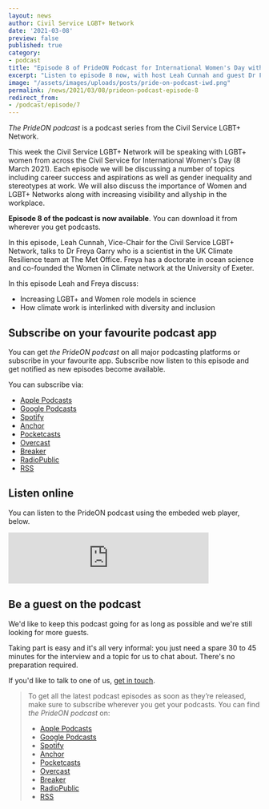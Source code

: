 ```yaml
---
layout: news
author: Civil Service LGBT+ Network
date: '2021-03-08'
preview: false
published: true
category: 
- podcast
title: "Episode 8 of PrideON Podcast for International Women's Day with Freya"
excerpt: "Listen to episode 8 now, with host Leah Cunnah and guest Dr Freya Garry from the Met Office."
image: "/assets/images/uploads/posts/pride-on-podcast-iwd.png"
permalink: /news/2021/03/08/prideon-podcast-episode-8
redirect_from: 
- /podcast/episode/7
---
```


*The PrideON podcast* is a podcast series from the Civil Service LGBT+ Network.  

This week the Civil Service LGBT+ Network will be speaking with LGBT+ women from across the Civil Service for International Women's Day (8 March 2021). Each episode we will be discussing a number of topics including career success and aspirations as well as gender inequality and stereotypes at work. We will also discuss the importance of Women and LGBT+ Networks along with increasing visibility and allyship in the workplace.

**Episode 8 of the podcast is now available**. You can download it from wherever you get podcasts.

In this episode, Leah Cunnah, Vice-Chair for the Civil Service LGBT+ Network, talks to Dr Freya Garry who is a scientist in the UK Climate Resilience team at The Met Office. Freya has a doctorate in ocean science and co-founded the Women in Climate network at the University of Exeter.
 
In this episode Leah and Freya discuss:

- Increasing LGBT+ and Women role models in science
- How climate work is interlinked with diversity and inclusion


## Subscribe on your favourite podcast app

You can get *the PrideON podcast* on all major podcasting platforms or subscribe in your favourite app. Subscribe now listen to this episode and get notified as new episodes become available.

You can subscribe via:

- [Apple Podcasts](https://podcasts.apple.com/gb/podcast/prideon-from-the-civil-service-lgbt-network/id1517317754)
- [Google Podcasts](https://www.google.com/podcasts?feed=aHR0cHM6Ly9hbmNob3IuZm0vcy8yMzlkZjg2NC9wb2RjYXN0L3Jzcw==)
- [Spotify](https://open.spotify.com/show/6qDk8KzMbhPJY7FjCnyECa)
- [Anchor](https://anchor.fm/civilservicelgbt)
- [Pocketcasts](https://pca.st/uyf7skc1)
- [Overcast](https://overcast.fm/itunes1517317754/prideon-from-the-civil-service-lgbt-network)
- [Breaker](https://www.breaker.audio/prideon-from-the-civil-service-lgbt-plus-network)
- [RadioPublic](https://radiopublic.com/prideon-from-the-civil-service-lg-WDa9pw)
- [RSS](https://anchor.fm/s/239df864/podcast/rss)

## Listen online

You can listen to the PrideON podcast using the embeded web player, below.

<iframe src="https://anchor.fm/civilservicelgbt/embed/episodes/International-Womens-Day-with-Dr-Freya-Garry-erd1ak/a-a4qe0db" height="102px" width="400px" frameborder="0" scrolling="no"></iframe>

## Be a guest on the podcast

We'd like to keep this podcast going for as long as possible and we're still looking for more guests.

Taking part is easy and it's all very informal: you just need a spare 30 to 45 minutes for the interview and a topic for us to chat about. There's no preparation required.

If you'd like to talk to one of us, [get in touch](/about/contact-us/). 

> To get all the latest podcast episodes as soon as they’re released, make sure to subscribe wherever you get your podcasts. You can find *the PrideON podcast* on:
> 
> - [Apple Podcasts](https://podcasts.apple.com/gb/podcast/prideon-from-the-civil-service-lgbt-network/id1517317754)
> - [Google Podcasts](https://www.google.com/podcasts?feed=aHR0cHM6Ly9hbmNob3IuZm0vcy8yMzlkZjg2NC9wb2RjYXN0L3Jzcw==)
> - [Spotify](https://open.spotify.com/show/6qDk8KzMbhPJY7FjCnyECa)
> - [Anchor](https://anchor.fm/civilservicelgbt)
> - [Pocketcasts](https://pca.st/uyf7skc1)
> - [Overcast](https://overcast.fm/itunes1517317754/prideon-from-the-civil-service-lgbt-network)
> - [Breaker](https://www.breaker.audio/prideon-from-the-civil-service-lgbt-plus-network)
> - [RadioPublic](https://radiopublic.com/prideon-from-the-civil-service-lg-WDa9pw)
> - [RSS](https://anchor.fm/s/239df864/podcast/rss)
